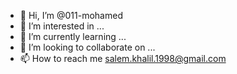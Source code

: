 - 👋 Hi, I’m @011-mohamed
- 👀 I’m interested in ...
- 🌱 I’m currently learning ...
- 💞️ I’m looking to collaborate on ...
- 📫 How to reach me salem.khalil.1998@gmail.com

<!---
011-mohamed/011-mohamed is a ✨ special ✨ repository because its `README.md` (this file) appears on your GitHub profile.
You can click the Preview link to take a look at your changes.
--->
